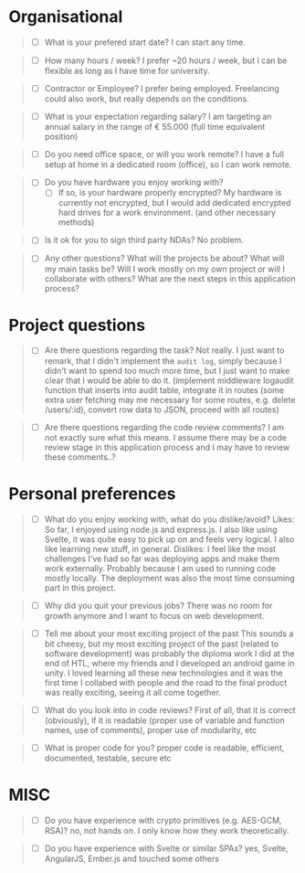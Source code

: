# Organisational 

> - [ ] What is your prefered start date?
I can start any time.

>- [ ] How many hours / week?
I prefer ~20 hours / week, but I can be flexible as long as I have time for university.

> - [ ] Contractor or Employee?
I prefer being employed. Freelancing could also work, but really depends on the conditions. 

>- [ ] What is your expectation regarding salary?
I am targeting an annual salary in the range of € 55.000 (full time equivalent position)

> - [ ] Do you need office space, or will you work remote?
I have a full setup at home in a dedicated room (office), so I can work remote.

> - [ ] Do you have hardware you enjoy working with?
>   - [ ] If so, is your hardware properly encrypted?
My hardware is currently not encrypted, but I would add dedicated encrypted hard drives for a work environment. (and other necessary methods)

> - [ ] Is it ok for you to sign third party NDAs?
No problem.

> - [ ] Any other questions?
What will the projects be about? What will my main tasks be? Will I work mostly on my own project or will I collaborate with others?
What are the next steps in this application process?

# Project questions

> - [ ] Are there questions regarding the task?
Not really. I just want to remark, that I didn't implement the `audit log`, simply because I didn't want to spend too much more time, but I just want to make clear that I would be able to do it. (implement middleware logaudit function that inserts into audit table, integrate it in routes (some extra user fetching may me necessary for some routes, e.g. delete /users/:id), convert row data to JSON, proceed with all routes)

> - [ ] Are there questions regarding the code review comments?
I am not exactly sure what this means. I assume there may be a code review stage in this application process and I may have to review these comments..?

# Personal preferences

> - [ ] What do you enjoy working with, what do you dislike/avoid?
Likes: So far, I enjoyed using node.js and express.js. I also like using Svelte, it was quite easy to pick up on and feels very logical. I also like learning new stuff, in general.
Dislikes: I feel like the most challenges I've had so far was deploying apps and make them work externally. Probably because I am used to running code mostly locally. The deployment was also the most time consuming part in this project.

> - [ ] Why did you quit your previous jobs?
There was no room for growth anymore and I want to focus on web development.

> - [ ] Tell me about your most exciting project of the past
This sounds a bit cheesy, but my most exciting project of the past (related to software development) was probably the diploma work I did at the end of HTL, where my friends and I developed an android game in unity. I loved learning all these new technologies and it was the first time I collabed with people and the road to the final product was really exciting, seeing it all come together. 

> - [ ] What do you look into in code reviews?
First of all, that it is correct (obviously), if it is readable (proper use of variable and function names, use of comments), proper use of modularity, etc

> - [ ] What is proper code for you?
proper code is readable, efficient, documented, testable, secure etc

# MISC
> - [ ] Do you have experience with crypto primitives (e.g. AES-GCM, RSA)?
no, not hands on. I only know how they work theoretically.

> - [ ] Do you have experience with Svelte or similar SPAs?
yes, Svelte, AngularJS, Ember.js and touched some others